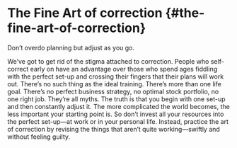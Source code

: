 # The Fine Art of correction {#the-fine-art-of-correction}

Don’t overdo planning but adjust as you go.

We’ve got to get rid of the stigma attached to correction. People who self-correct early on have an advantage over those who spend ages fiddling with the perfect set-up and crossing their fingers that their plans will work out. There’s no such thing as the ideal training. There’s more than one life goal. There’s no perfect business strategy, no optimal stock portfolio, no one right job. They’re all myths. The truth is that you begin with one set-up and then constantly adjust it. The more complicated the world becomes, the less important your starting point is. So don’t invest all your resources into the perfect set-up—at work or in your personal life. Instead, practice the art of correction by revising the things that aren’t quite working—swiftly and without feeling guilty.